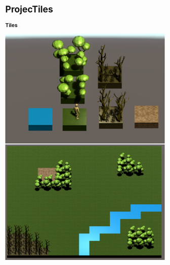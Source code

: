 # ProjecTiles
### Tiles
![Tiles](Screenshots/TilesScreenshot.PNG)
![Tiles](Screenshots/MapGenTest.PNG)
